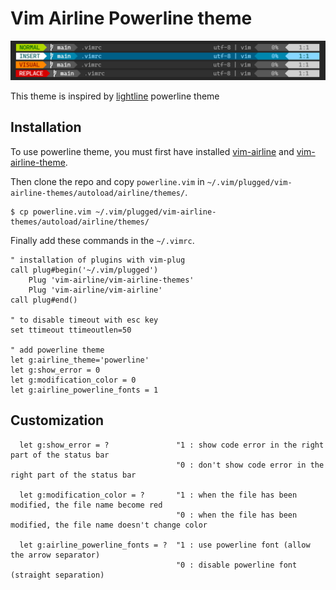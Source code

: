 # Vim Airline Powerline theme 

![](airline-powerline-theme.png)

This theme is inspired by [lightline](https://github.com/itchyny/lightline.vim) powerline theme

## Installation

To use powerline theme, you must first have installed [vim-airline](https://github.com/vim-airline/vim-airline) and [vim-airline-theme](https://github.com/vim-airline/vim-airline-themes).

Then clone the repo and copy ```powerline.vim``` in ```~/.vim/plugged/vim-airline-themes/autoload/airline/themes/```.
```shell script
$ cp powerline.vim ~/.vim/plugged/vim-airline-themes/autoload/airline/themes/
```

Finally add these commands in the ```~/.vimrc```.
```vim
" installation of plugins with vim-plug
call plug#begin('~/.vim/plugged')
    Plug 'vim-airline/vim-airline-themes'
    Plug 'vim-airline/vim-airline'
call plug#end()

" to disable timeout with esc key
set ttimeout ttimeoutlen=50

" add powerline theme
let g:airline_theme='powerline'
let g:show_error = 0
let g:modification_color = 0
let g:airline_powerline_fonts = 1
```

## Customization
```vim
  let g:show_error = ?               "1 : show code error in the right part of the status bar 
                                     "0 : don't show code error in the right part of the status bar

  let g:modification_color = ?       "1 : when the file has been modified, the file name become red
                                     "0 : when the file has been modified, the file name doesn't change color

  let g:airline_powerline_fonts = ?  "1 : use powerline font (allow the arrow separator)
                                     "0 : disable powerline font (straight separation)
```

